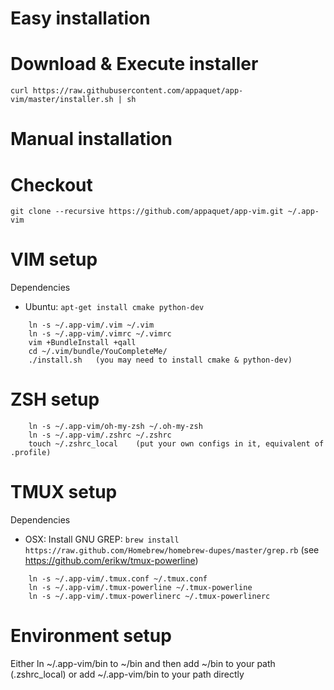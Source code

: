 # Easy installation
Download & Execute installer
========
	curl https://raw.githubusercontent.com/appaquet/app-vim/master/installer.sh | sh

# Manual installation

Checkout
========
	git clone --recursive https://github.com/appaquet/app-vim.git ~/.app-vim

VIM setup
=========
Dependencies
 * Ubuntu: `apt-get install cmake python-dev`
```
	ln -s ~/.app-vim/.vim ~/.vim
	ln -s ~/.app-vim/.vimrc ~/.vimrc
	vim +BundleInstall +qall
	cd ~/.vim/bundle/YouCompleteMe/
	./install.sh   (you may need to install cmake & python-dev)
```
ZSH setup
=========
```
	ln -s ~/.app-vim/oh-my-zsh ~/.oh-my-zsh
	ln -s ~/.app-vim/.zshrc ~/.zshrc
	touch ~/.zshrc_local    (put your own configs in it, equivalent of .profile)
```

TMUX setup
==========
Dependencies
 * OSX: Install GNU GREP: `brew install https://raw.github.com/Homebrew/homebrew-dupes/master/grep.rb` (see https://github.com/erikw/tmux-powerline)
```
	ln -s ~/.app-vim/.tmux.conf ~/.tmux.conf
	ln -s ~/.app-vim/.tmux-powerline ~/.tmux-powerline
	ln -s ~/.app-vim/.tmux-powerlinerc ~/.tmux-powerlinerc
```

Environment setup
=================
Either ln ~/.app-vim/bin to ~/bin and then add ~/bin to your path (.zshrc_local) or
add ~/.app-vim/bin to your path directly


